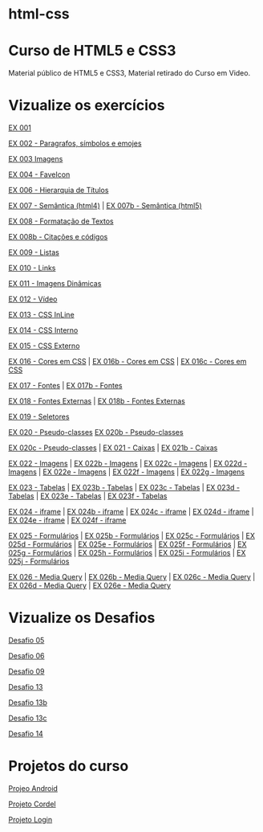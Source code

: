 # html-css

# Curso de HTML5 e CSS3

Material público de HTML5 e CSS3, Material retirado do Curso em Video.

<h1>Vizualize os exercícios</h1>

<p><a href="https://gustavocapatto.github.io/html-css/Exercicios/EX001/" target="_blank">EX 001</a></p>

<p><a href="https://gustavocapatto.github.io/html-css/Exercicios/EX002/" target="_blank">EX 002 - Paragrafos, símbolos e emojes</a></p>

<p><a href="https://gustavocapatto.github.io/html-css/Exercicios/EX003/" target="_blank">EX 003 Imagens</a></p>

<p><a href="https://gustavocapatto.github.io/html-css/Exercicios/EX004/" target="_blank">EX 004 - FaveIcon</a></p> 

<p><a href="https://gustavocapatto.github.io/html-css/Exercicios/EX006/" target="_blank">EX 006 - Hierarquia de Títulos</a></p>

<p><a href="https://gustavocapatto.github.io/html-css/Exercicios/EX007/html4.html" target="_blank">EX 007 - Semântica (html4)</a> | 
<a href="https://gustavocapatto.github.io/html-css/Exercicios/EX007/html5.html" target="_blank">EX 007b - Semântica (html5)</a></p>

<p><a href="https://gustavocapatto.github.io/html-css/Exercicios/EX008/" target="_blank">EX 008 - Formatação de Textos</a></p>

<p><a href="https://gustavocapatto.github.io/html-css/Exercicios/EX008b/" target="_blank">EX 008b - Citações e códigos</a></p>

<p><a href="https://gustavocapatto.github.io/html-css/Exercicios/EX009/" target="_blank">EX 009 - Listas</a></p>

<p><a href="https://gustavocapatto.github.io/html-css/Exercicios/EX010/" target="_blank">EX 010 - Links</a></p>

<p><a href="https://gustavocapatto.github.io/html-css/Exercicios/EX011/" target="_blank">EX 011 - Imagens Dinâmicas</a></p>

<p><a href="https://gustavocapatto.github.io/html-css/Exercicios/EX012/" target="_blank">EX 012 - Vídeo</a></p>

<p><a href="https://gustavocapatto.github.io/html-css/Exercicios/EX013/" target="_blank">EX 013 - CSS InLine</a></p>

<p><a href="https://gustavocapatto.github.io/html-css/Exercicios/EX014/" target="_blank">EX 014 - CSS Interno</a></p>

<p><a href="https://gustavocapatto.github.io/html-css/Exercicios/EX015/" target="_blank">EX 015 - CSS Externo</a></p>

<p><a href="https://gustavocapatto.github.io/html-css/Exercicios/EX016/" target="_blank">EX 016 - Cores em CSS</a> | 
<a href="https://gustavocapatto.github.io/html-css/Exercicios/EX016/cor02.html" target="_blank">EX 016b - Cores em CSS</a> | 
<a href="https://gustavocapatto.github.io/html-css/Exercicios/EX016/cor03.html" target="_blank">EX 016c - Cores em CSS</a></p>

<p><a href="https://gustavocapatto.github.io/html-css/Exercicios/EX017/fonte01.html" target="_blank">EX 017 - Fontes</a> | 
<a href="https://gustavocapatto.github.io/html-css/Exercicios/EX017/fonte01.html" target="_blank">EX 017b - Fontes</a></p>

<p><a href="https://gustavocapatto.github.io/html-css/Exercicios/EX018/fonte01.html" target="_blank">EX 018 - Fontes Externas</a> | 
<a href="https://gustavocapatto.github.io/html-css/Exercicios/EX018/fonte02.html" target="_blank">EX 018b - Fontes Externas</a></p>

<p><a href="https://gustavocapatto.github.io/html-css/Exercicios/EX019/seletor01.html" target="_blank">EX 019 - Seletores</a></p>

<p><a href="https://gustavocapatto.github.io/html-css/Exercicios/EX020/hover.html" target="_blank">EX 020 - Pseudo-classes</a>
<a href="https://gustavocapatto.github.io/html-css/Exercicios/EX020/links.html" target="_blank">EX 020b - Pseudo-classes</a></p>

<p><a href="https://gustavocapatto.github.io/html-css/Exercicios/EX020/Pseudoclasse.html" target="_blank">EX 020c - Pseudo-classes</a> | 
<a href="https://gustavocapatto.github.io/html-css/Exercicios/EX021/caixa01.html" target="_blank">EX 021 - Caixas</a> | 
<a href="https://gustavocapatto.github.io/html-css/Exercicios/EX021/caixa02.html" target="_blank">EX 021b - Caixas</a></p>

<p><a href="https://gustavocapatto.github.io/html-css/Exercicios/EX022/fundo001.html" target="_blank">EX 022 - Imagens</a> | 
<a href="https://gustavocapatto.github.io/html-css/Exercicios/EX022/fundo002.html" target="_blank">EX 022b - Imagens</a> | 
<a href="https://gustavocapatto.github.io/html-css/Exercicios/EX022/fundo003.html" target="_blank">EX 022c - Imagens</a> | 
<a href="https://gustavocapatto.github.io/html-css/Exercicios/EX022/fundo004.html" target="_blank">EX 022d - Imagens</a> | 
<a href="https://gustavocapatto.github.io/html-css/Exercicios/EX022/fundo005.html" target="_blank">EX 022e - Imagens</a> | 
<a href="https://gustavocapatto.github.io/html-css/Exercicios/EX022/fundo006.html" target="_blank">EX 022f - Imagens</a> | 
<a href="https://gustavocapatto.github.io/html-css/Exercicios/EX022/fundo007.html" target="_blank">EX 022g - Imagens</a></p>

<p><a href="https://gustavocapatto.github.io/html-css/Exercicios/EX023/tabela001.html" target="_blank">EX 023 - Tabelas</a> | 
<a href="https://gustavocapatto.github.io/html-css/Exercicios/EX023/tabela002.html" target="_blank">EX 023b - Tabelas</a> | 
<a href="https://gustavocapatto.github.io/html-css/Exercicios/EX023/tabela003.html" target="_blank">EX 023c - Tabelas</a> | 
<a href="https://gustavocapatto.github.io/html-css/Exercicios/EX023/tabela004.html" target="_blank">EX 023d - Tabelas</a> | 
<a href="https://gustavocapatto.github.io/html-css/Exercicios/EX023/tabela005.html" target="_blank">EX 023e - Tabelas</a> | 
<a href="https://gustavocapatto.github.io/html-css/Exercicios/EX023/tabela006.html" target="_blank">EX 023f - Tabelas</a></p>

<p><a href="https://gustavocapatto.github.io/html-css/Exercicios/EX024/iframe001.html" target="_blank">EX 024 - iframe</a> | 
<a href="https://gustavocapatto.github.io/html-css/Exercicios/EX024/iframe002.html" target="_blank">EX 024b - iframe</a> | 
<a href="https://gustavocapatto.github.io/html-css/Exercicios/EX024/iframe003.html" target="_blank">EX 024c - iframe</a> | 
<a href="https://gustavocapatto.github.io/html-css/Exercicios/EX024/iframe004.html" target="_blank">EX 024d - iframe</a> | 
<a href="https://gustavocapatto.github.io/html-css/Exercicios/EX024/iframe005.html" target="_blank">EX 024e - iframe</a> | 
<a href="https://gustavocapatto.github.io/html-css/Exercicios/EX024/iframe006.html" target="_blank">EX 024f - iframe</a></p>

<p><a href="https://gustavocapatto.github.io/html-css/Exercicios/EX025/form001.html" target="_blank">EX 025 - Formulários</a> | 
<a href="https://gustavocapatto.github.io/html-css/Exercicios/EX025/form002.html" target="_blank">EX 025b - Formulários</a> | 
<a href="https://gustavocapatto.github.io/html-css/Exercicios/EX025/form003.html" target="_blank">EX 025c - Formulários</a> | 
<a href="https://gustavocapatto.github.io/html-css/Exercicios/EX025/form004.html" target="_blank">EX 025d - Formulários</a> | 
<a href="https://gustavocapatto.github.io/html-css/Exercicios/EX025/form005.html" target="_blank">EX 025e - Formulários</a> | 
<a href="https://gustavocapatto.github.io/html-css/Exercicios/EX025/form006.html" target="_blank">EX 025f - Formulários</a> | 
<a href="https://gustavocapatto.github.io/html-css/Exercicios/EX025/form007.html" target="_blank">EX 025g - Formulários</a> | 
<a href="https://gustavocapatto.github.io/html-css/Exercicios/EX025/form008.html" target="_blank">EX 025h - Formulários</a> | 
<a href="https://gustavocapatto.github.io/html-css/Exercicios/EX025/form009.html" target="_blank">EX 025i - Formulários</a> | 
<a href="https://gustavocapatto.github.io/html-css/Exercicios/EX025/form010.html" target="_blank">EX 025j - Formulários</a></p>

<p><a href="https://gustavocapatto.github.io/html-css/Exercicios/EX026/mq001/" target="_blank">EX 026 - Media Query</a> | 
<a href="https://gustavocapatto.github.io/html-css/Exercicios/EX026/mq002/" target="_blank">EX 026b - Media Query</a> | 
<a href="https://gustavocapatto.github.io/html-css/Exercicios/EX026/mq003/" target="_blank">EX 026c - Media Query</a> | 
<a href="https://gustavocapatto.github.io/html-css/Exercicios/EX026/mq004/" target="_blank">EX 026d - Media Query</a> | 
<a href="https://gustavocapatto.github.io/html-css/Exercicios/EX026/mq005/" target="_blank">EX 026e - Media Query</a></p>

<h1>Vizualize os Desafios</h1>

<p><a href="https://gustavocapatto.github.io/html-css/Desafios/Desafio05/" target="_blank">Desafio 05</a></p>
<p><a href="https://gustavocapatto.github.io/html-css/Desafios/Desafio06/" target="_blank">Desafio 06</a></p>
<p><a href="https://gustavocapatto.github.io/html-css/Desafios/Desafio09/" target="_blank">Desafio 09</a></p>
<p><a href="https://gustavocapatto.github.io/html-css/Desafios/Desafio13/exercicio1.html" target="_blank">Desafio 13</a></p>
<p><a href="https://gustavocapatto.github.io/html-css/Desafios/Desafio13/exercicio2.html" target="_blank">Desafio 13b</a></p>
<p><a href="https://gustavocapatto.github.io/html-css/Desafios/Desafio13/exercicio3.html" target="_blank">Desafio 13c</a></p>
<p><a href="https://gustavocapatto.github.io/html-css/Desafios/Desafio14/" target="_blank">Desafio 14</a></p>

<h1>Projetos do curso</h1>

<p><a href="https://gustavocapatto.github.io/html-css/Desafios/ProjetoAndroid/curiosidades.html" target="_blank">Projeo Android</a></p>
<p><a href="https://gustavocapatto.github.io/html-css/Desafios/ProjetoCordel/" target="_blank">Projeto Cordel</a></p>
<p><a href="https://gustavocapatto.github.io/html-css/Desafios/ProjetoLogin/" target="_blank">Projeto Login</a></p>